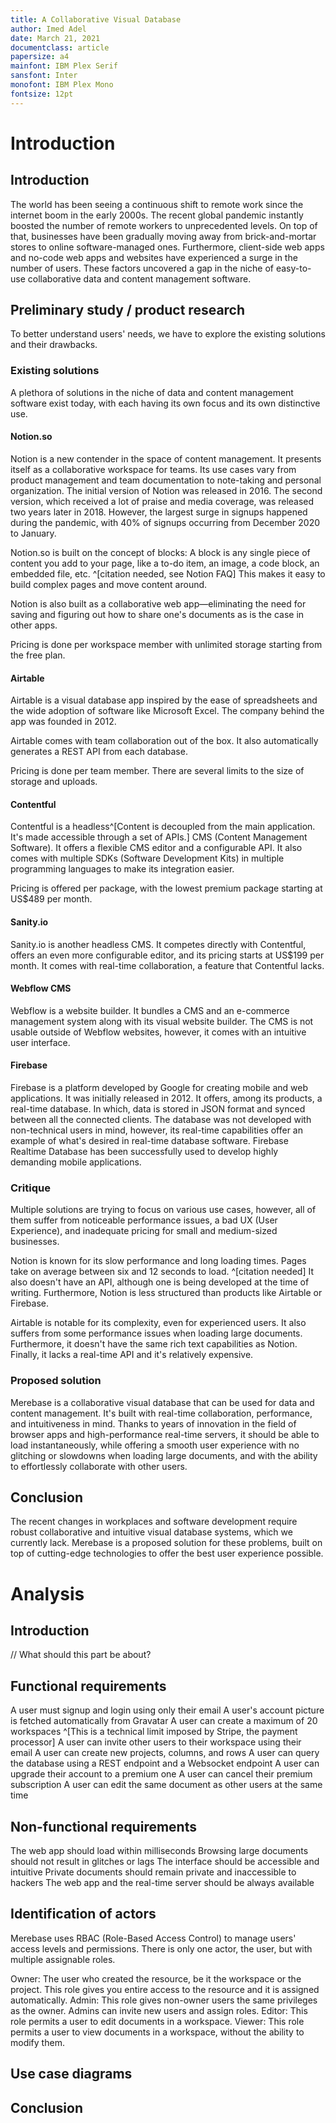 ```yaml
---
title: A Collaborative Visual Database
author: Imed Adel
date: March 21, 2021
documentclass: article
papersize: a4
mainfont: IBM Plex Serif
sansfont: Inter
monofont: IBM Plex Mono
fontsize: 12pt
---
```


# Introduction
## Introduction

The world has been seeing a continuous shift to remote work since the internet boom in the early 2000s. The recent global pandemic instantly boosted the number of remote workers to unprecedented levels. On top of that, businesses have been gradually moving away from brick-and-mortar stores to online software-managed ones. Furthermore, client-side web apps and no-code web apps and websites have experienced a surge in the number of users. These factors uncovered a gap in the niche of easy-to-use collaborative data and content management software.


## Preliminary study / product research
To better understand users' needs, we have to explore the existing solutions and their drawbacks.

### Existing solutions

A plethora of solutions in the niche of data and content management software exist today, with each having its own focus and its own distinctive use.

#### Notion.so

Notion is a new contender in the space of content management. It presents itself as a collaborative workspace for teams. Its use cases vary from product management and team documentation to note-taking and personal organization. The initial version of Notion was released in 2016. The second version, which received a lot of praise and media coverage, was released two years later in 2018. However, the largest surge in signups happened during the pandemic, with 40% of signups occurring from December 2020 to January.

Notion.so is built on the concept of blocks: A block is any single piece of content you add to your page, like a to-do item, an image, a code block, an embedded file, etc. ^[citation needed, see Notion FAQ] This makes it easy to build complex pages and move content around.

Notion is also built as a collaborative web app—eliminating the need for saving and figuring out how to share one's documents as is the case in other apps. 

Pricing is done per workspace member with unlimited storage starting from the free plan.

#### Airtable

Airtable is a visual database app inspired by the ease of spreadsheets and the wide adoption of software like Microsoft Excel. The company behind the app was founded in 2012.

Airtable comes with team collaboration out of the box. It also automatically generates a REST API from each database.

Pricing is done per team member. There are several limits to the size of storage and uploads.

#### Contentful

Contentful is a headless^[Content is decoupled from the main application. It's made accessible through a set of APIs.] CMS (Content Management Software). It offers a flexible CMS editor and a configurable API. It also comes with multiple SDKs (Software Development Kits) in multiple programming languages to make its integration easier. 

Pricing is offered per package, with the lowest premium package starting at US$489 per month.


#### Sanity.io

Sanity.io is another headless CMS. It competes directly with Contentful, offers an even more configurable editor, and its pricing starts at US$199 per month. It comes with real-time collaboration, a feature that Contentful lacks.

#### Webflow CMS

Webflow is a website builder. It bundles a CMS and an e-commerce management system along with its visual website builder. The CMS is not usable outside of Webflow websites, however, it comes with an intuitive user interface.

#### Firebase

Firebase is a platform developed by Google for creating mobile and web applications. It was initially released in 2012. It offers, among its products, a real-time database. In which, data is stored in JSON format and synced between all the connected clients. The database was not developed with non-technical users in mind, however, its real-time capabilities offer an example of what's desired in real-time database software. Firebase Realtime Database has been successfully used to develop highly demanding mobile applications.

### Critique

Multiple solutions are trying to focus on various use cases, however, all of them suffer from noticeable performance issues, a bad UX (User Experience), and inadequate pricing for small and medium-sized businesses.

Notion is known for its slow performance and long loading times. Pages take on average between six and 12 seconds to load. ^[citation needed] It also doesn't have an API, although one is being developed at the time of writing. Furthermore, Notion is less structured than products like Airtable or Firebase.

Airtable is notable for its complexity, even for experienced users. It also suffers from some performance issues when loading large documents. Furthermore, it doesn't have the same rich text capabilities as Notion. Finally, it lacks a real-time API and it's relatively expensive.

### Proposed solution

Merebase is a collaborative visual database that can be used for data and content management. It's built with real-time collaboration, performance, and intuitiveness in mind. Thanks to years of innovation in the field of browser apps and high-performance real-time servers, it should be able to load instantaneously, while offering a smooth user experience with no glitching or slowdowns when loading large documents, and with the ability to effortlessly collaborate with other users.

## Conclusion

The recent changes in workplaces and software development require robust collaborative and intuitive visual database systems, which we currently lack. Merebase is a proposed solution for these problems, built on top of cutting-edge technologies to offer the best user experience possible.

# Analysis
## Introduction

// What should this part be about?

## Functional requirements

 A user must signup and login using only their email
A user's account picture is fetched automatically from Gravatar
A user can create a maximum of 20 workspaces ^[This is a technical limit imposed by Stripe, the payment processor]
A user can invite other users to their workspace using their email
A user can create new projects, columns, and rows
A user can query the database using a REST endpoint and a Websocket endpoint
A user can upgrade their account to a premium one
A user can cancel their premium subscription
A user can edit the same document as other users at the same time

## Non-functional requirements

The web app should load within milliseconds
Browsing large documents should not result in glitches or lags
The interface should be accessible and intuitive
Private documents should remain private and inaccessible to hackers
The web app and the real-time server should be always available

## Identification of actors

Merebase uses RBAC (Role-Based Access Control) to manage users' access levels and permissions. There is only one actor, the user, but with multiple assignable roles.

Owner: The user who created the resource, be it the workspace or the project. This role gives you entire access to the resource and it is assigned automatically.
Admin: This role gives non-owner users the same privileges as the owner. Admins can invite new users and assign roles.
Editor: This role permits a user to edit documents in a workspace.
Viewer: This role permits a user to view documents in a workspace, without the ability to modify them.

## Use case diagrams
## Conclusion


